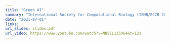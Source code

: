 ```yaml
---
title: "Green AI"
summary: "International Society for Computational Biology (ISMB/ECCB 2021); <a href='https://www.iscb.org/ismbeccb2021-program/special-sessions#SST02'  target='_blank'><i>Computational Biology going Green</i> Session</a><br><a href='https://tech.ebu.ch/events/sustainability2021' target='_blank'>European Broadcasting Union 2021 Sustainability Summit</a><br><a href='https://kicamp.org/en/' target='_blank'>The transdisciplinary 2021 research convention for artificial intelligence (KI-CAMP)</a><br>Microsoft; Machine Learning Seminar<br>Lancaster's Data Science Lunchtime Seminar"
date: "2021-07-01"
links:
url_slides: slides.pdf
url_video: https://www.youtube.com/watch?v=NN5EL1J5OG4&t=12s
---
```

